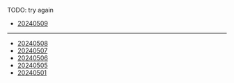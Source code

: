 <head><meta name="viewport" content="width=device-width, initial-scale=1.0, user-scalable=yes" /></head>

TODO: try again

- [20240509](./2024/05/20240509.html)

---

- [20240508](./2024/05/20240508.html)
- [20240507](./2024/05/20240507.html)
- [20240506](./2024/05/20240506.html)
- [20240505](./2024/05/20240505.html)
- [20240501](./2024/05/20240501.html)
